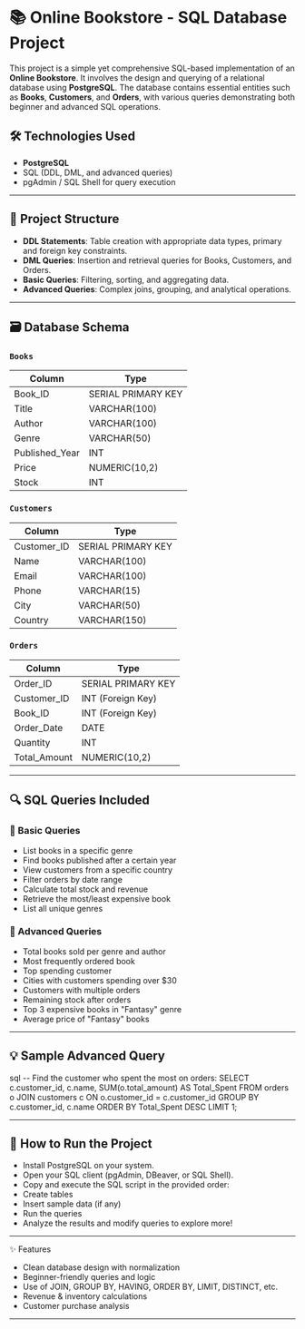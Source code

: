 # 📚 Online Bookstore - SQL Database Project

This project is a simple yet comprehensive SQL-based implementation of an **Online Bookstore**. It involves the design and querying of a relational database using **PostgreSQL**. The database contains essential entities such as **Books**, **Customers**, and **Orders**, with various queries demonstrating both beginner and advanced SQL operations.

## 🛠 Technologies Used

- **PostgreSQL**
- SQL (DDL, DML, and advanced queries)
- pgAdmin / SQL Shell for query execution

---

## 📂 Project Structure

- **DDL Statements**: Table creation with appropriate data types, primary and foreign key constraints.
- **DML Queries**: Insertion and retrieval queries for Books, Customers, and Orders.
- **Basic Queries**: Filtering, sorting, and aggregating data.
- **Advanced Queries**: Complex joins, grouping, and analytical operations.

---

## 🗃️ Database Schema

### `Books`
| Column         | Type              |
|----------------|-------------------|
| Book_ID        | SERIAL PRIMARY KEY|
| Title          | VARCHAR(100)      |
| Author         | VARCHAR(100)      |
| Genre          | VARCHAR(50)       |
| Published_Year | INT               |
| Price          | NUMERIC(10,2)     |
| Stock          | INT               |

### `Customers`
| Column       | Type              |
|--------------|-------------------|
| Customer_ID  | SERIAL PRIMARY KEY|
| Name         | VARCHAR(100)      |
| Email        | VARCHAR(100)      |
| Phone        | VARCHAR(15)       |
| City         | VARCHAR(50)       |
| Country      | VARCHAR(150)      |

### `Orders`
| Column       | Type               |
|--------------|--------------------|
| Order_ID     | SERIAL PRIMARY KEY |
| Customer_ID  | INT (Foreign Key)  |
| Book_ID      | INT (Foreign Key)  |
| Order_Date   | DATE               |
| Quantity     | INT                |
| Total_Amount | NUMERIC(10,2)      |

---

## 🔍 SQL Queries Included

### 📌 Basic Queries
- List books in a specific genre
- Find books published after a certain year
- View customers from a specific country
- Filter orders by date range
- Calculate total stock and revenue
- Retrieve the most/least expensive book
- List all unique genres

### 🔎 Advanced Queries
- Total books sold per genre and author
- Most frequently ordered book
- Top spending customer
- Cities with customers spending over $30
- Customers with multiple orders
- Remaining stock after orders
- Top 3 expensive books in "Fantasy" genre
- Average price of "Fantasy" books

---

## 💡 Sample Advanced Query

sql
-- Find the customer who spent the most on orders:
SELECT c.customer_id, c.name, SUM(o.total_amount) AS Total_Spent
FROM orders o
JOIN customers c ON o.customer_id = c.customer_id
GROUP BY c.customer_id, c.name
ORDER BY Total_Spent DESC
LIMIT 1;

---

## 🧪 How to Run the Project
- Install PostgreSQL on your system.
- Open your SQL client (pgAdmin, DBeaver, or SQL Shell).
- Copy and execute the SQL script in the provided order:
- Create tables
- Insert sample data (if any)
- Run the queries
- Analyze the results and modify queries to explore more!

---

✨ Features
- Clean database design with normalization
- Beginner-friendly queries and logic
- Use of JOIN, GROUP BY, HAVING, ORDER BY, LIMIT, DISTINCT, etc.
- Revenue & inventory calculations
- Customer purchase analysis
  
---
